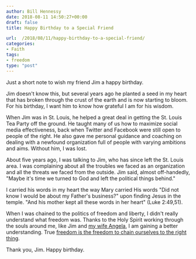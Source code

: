 ```yaml
---
author: Bill Hennessy
date: 2018-08-11 14:50:27+00:00
draft: false
title: Happy Birthday to a Special Friend

url:  /2018/08/11/happy-birthday-to-a-special-friend/
categories:
- Faith
tags:
- freedom
type: "post"
---
```


Just a short note to wish my friend Jim a happy birthday.

Jim doesn't know this, but several years ago he planted a seed in my heart that has broken through the crust of the earth and is now starting to bloom. For his birthday, I want him to know how grateful I am for his wisdom.

When Jim was in St. Louis, he helped a great deal in getting the St. Louis Tea Party off the ground. He taught many of us how to maximize social media effectiveness, back when Twitter and Facebook were still open to people of the right. He also gave me personal guidance and coaching on dealing with a newfound organization full of people with varying ambitions and aims. Without him, I was lost.

About five years ago, I was talking to Jim, who has since left the St. Louis area. I was complaining about all the troubles we faced as an organization and all the threats we faced from the outside. Jim said, almost off-handedly, "Maybe it's time we turned to God and left the political things behind."

I carried his words in my heart the way Mary carried His words "Did not know I would be about my Father's business?" upon finding Jesus in the temple. "And his mother kept all these words in her heart" (Luke 2:49,51).

When I was chained to the politics of freedom and liberty, I didn't really understand what freedom was. Thanks to the Holy Spirit working through the souls around me, like Jim and [my wife Angela](https://www.hennessysview.com/2018/06/02/i-know-a-saint/), I am gaining a better understanding. True [freedom is the freedom to chain ourselves to the right thing](https://www.hennessysview.com/2018/08/08/crawling-back-to-happiness-and-freedom/).

Thank you, Jim. Happy birthday.
